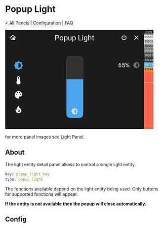 # Popup Light

[< All Panels](README.md) | [Configuration](../Config.md) | [FAQ](../FAQ.md)

![Popup Light](../assets/popup_light.png)

for more panel images see [Light Panel](panel_light.md).

## About

The light entity detail panel allows to control a single light entity.

```yaml
key: popup_light_key
type: popup_light
```

The functions available depend on the light entity being used. Only buttons for supported functions will appear.

**If the entity is not available then the popup will close automatically.**

## Config

```yaml
```
